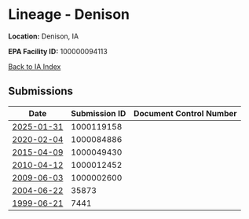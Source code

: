 # Lineage - Denison

**Location:** Denison, IA

**EPA Facility ID:** 100000094113

[Back to IA Index](../../index.md)

## Submissions

| Date | Submission ID | Document Control Number |
|------|--------------|-------------------------|
| [2025-01-31](submissions/1000119158.md) | 1000119158 |  |
| [2020-02-04](submissions/1000084886.md) | 1000084886 |  |
| [2015-04-09](submissions/1000049430.md) | 1000049430 |  |
| [2010-04-12](submissions/1000012452.md) | 1000012452 |  |
| [2009-06-03](submissions/1000002600.md) | 1000002600 |  |
| [2004-06-22](submissions/35873.md) | 35873 |  |
| [1999-06-21](submissions/7441.md) | 7441 |  |
